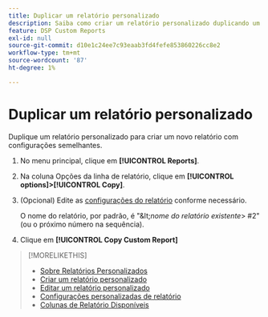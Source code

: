```yaml
---
title: Duplicar um relatório personalizado
description: Saiba como criar um relatório personalizado duplicando um relatório existente.
feature: DSP Custom Reports
exl-id: null
source-git-commit: d10e1c24ee7c93eaab3fd4fefe853860226cc8e2
workflow-type: tm+mt
source-wordcount: '87'
ht-degree: 1%

---
```



# Duplicar um relatório personalizado

Duplique um relatório personalizado para criar um novo relatório com configurações semelhantes.

1. No menu principal, clique em **[!UICONTROL Reports]**.
1. Na coluna Opções da linha de relatório, clique em **[!UICONTROL options]>[!UICONTROL Copy]**.
1. (Opcional) Edite as [configurações do relatório](/help/dsp/reports/report-settings.md) conforme necessário.

   O nome do relatório, por padrão, é &quot;\&lt;*nome do relatório existente*\> \#2&quot; (ou o próximo número na sequência).

1. Clique em **[!UICONTROL Copy Custom Report]**

>[!MORELIKETHIS]
>
>* [Sobre Relatórios Personalizados](/help/dsp/reports/report-about.md)
>* [Criar um relatório personalizado](/help/dsp/reports/report-create.md)
>* [Editar um relatório personalizado](/help/dsp/reports/report-edit.md)
>* [Configurações personalizadas de relatório](/help/dsp/reports/report-settings.md)
>* [Colunas de Relatório Disponíveis](/help/dsp/reports/report-columns.md)

